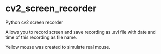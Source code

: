 # cv2_screen_recorder
Python cv2 screen recorder

Allows you to record screen and save recording as .avi file with date and time of this recording as file name.

Yellow mouse was created to simulate real mouse.

